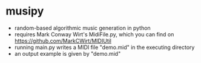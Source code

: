 # musipy
- random-based algorithmic music generation in python
- requires Mark Conway Wirt's MidiFile.py, which you can find on https://github.com/MarkCWirt/MIDIUtil
- running main.py writes a MIDI file "demo.mid" in the executing directory
- an output example is given by "demo.mid"
